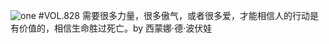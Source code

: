 ![one](http://image.wufazhuce.com/FqyYeB7naUlElveCCJ10OinUSX5f)
#VOL.828
需要很多力量，很多傲气，或者很多爱，才能相信人的行动是有价值的，相信生命胜过死亡。by 西蒙娜·德·波伏娃